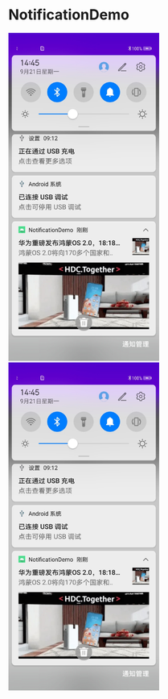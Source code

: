 # NotificationDemo


<img src="https://github.com/eegets/NotificationDemo/blob/master/img_f6db45dc-2862-42f6-a937-a0ceffaaabeg.jpeg" width=300></img> <img src="https://github.com/eegets/NotificationDemo/blob/master/img_f6db45dc-2862-42f6-a937-a0ceffaaabeg.jpeg" width=300></img>